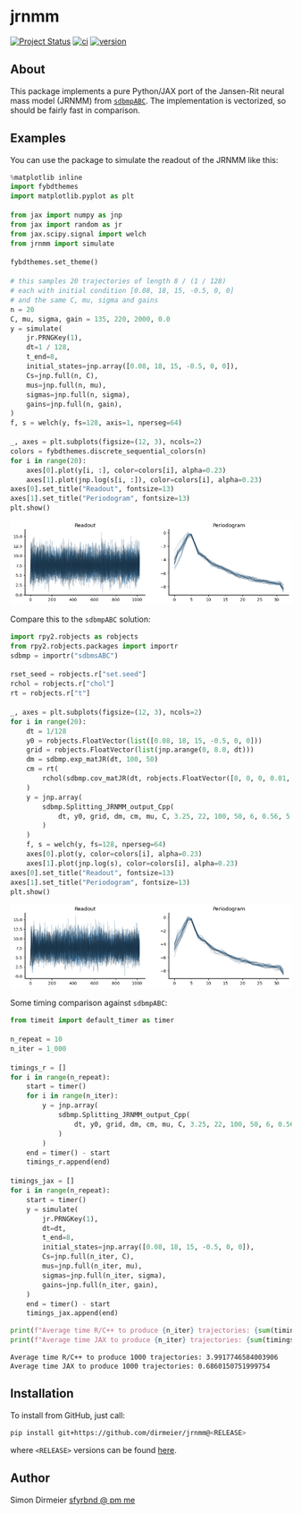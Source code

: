 # jrnmm

[![Project Status](http://www.repostatus.org/badges/latest/concept.svg)](http://www.repostatus.org/#concept)
[![ci](https://github.com/dirmeier/jrnmm/workflows/ci/badge.svg)](https://github.com/dirmeier/jrnmm/actions?query=workflow%3Aci)
[![version](https://img.shields.io/pypi/v/jrnmm.svg?colorB=black&style=flat)](https://pypi.org/project/sbijax/)

## About

This package implements a pure Python/JAX port of the Jansen-Rit neural mass model (JRNMM) from [`sdbmpABC`](https://github.com/massimilianotamborrino/sdbmpABC). The implementation is vectorized, so should be fairly fast in comparison.

## Examples

You can use the package to simulate the readout of the JRNMM like this:


```python
%matplotlib inline
import fybdthemes
import matplotlib.pyplot as plt

from jax import numpy as jnp
from jax import random as jr
from jax.scipy.signal import welch
from jrnmm import simulate

fybdthemes.set_theme()

# this samples 20 trajectories of length 8 / (1 / 128)
# each with initial condition [0.08, 18, 15, -0.5, 0, 0]
# and the same C, mu, sigma and gains
n = 20
C, mu, sigma, gain = 135, 220, 2000, 0.0
y = simulate(
    jr.PRNGKey(1),
    dt=1 / 128,
    t_end=8,
    initial_states=jnp.array([0.08, 18, 15, -0.5, 0, 0]),
    Cs=jnp.full(n, C),
    mus=jnp.full(n, mu),
    sigmas=jnp.full(n, sigma),
    gains=jnp.full(n, gain),
)
f, s = welch(y, fs=128, axis=1, nperseg=64)

_, axes = plt.subplots(figsize=(12, 3), ncols=2)
colors = fybdthemes.discrete_sequential_colors(n)
for i in range(20):
    axes[0].plot(y[i, :], color=colors[i], alpha=0.23)
    axes[1].plot(jnp.log(s[i, :]), color=colors[i], alpha=0.23)
axes[0].set_title("Readout", fontsize=13)
axes[1].set_title("Periodogram", fontsize=13)
plt.show()
```



![png](README_files/README_3_0.png)



Compare this to the `sdbmpABC` solution:


```python
import rpy2.robjects as robjects
from rpy2.robjects.packages import importr
sdbmp = importr("sdbmsABC")

rset_seed = robjects.r["set.seed"]
rchol = robjects.r["chol"]
rt = robjects.r["t"]

_, axes = plt.subplots(figsize=(12, 3), ncols=2)
for i in range(20):
    dt = 1/128
    y0 = robjects.FloatVector(list([0.08, 18, 15, -0.5, 0, 0]))
    grid = robjects.FloatVector(list(jnp.arange(0, 8.0, dt)))
    dm = sdbmp.exp_matJR(dt, 100, 50)
    cm = rt(
        rchol(sdbmp.cov_matJR(dt, robjects.FloatVector([0, 0, 0, 0.01, sigma, 1.0]), 100, 50))
    )
    y = jnp.array(
        sdbmp.Splitting_JRNMM_output_Cpp(
            dt, y0, grid, dm, cm, mu, C, 3.25, 22, 100, 50, 6, 0.56, 5.0
        )
    )
    f, s = welch(y, fs=128, nperseg=64)
    axes[0].plot(y, color=colors[i], alpha=0.23)
    axes[1].plot(jnp.log(s), color=colors[i], alpha=0.23)
axes[0].set_title("Readout", fontsize=13)
axes[1].set_title("Periodogram", fontsize=13)
plt.show()
```



![png](README_files/README_5_0.png)



Some timing comparison against `sdbmpABC`:


```python
from timeit import default_timer as timer

n_repeat = 10
n_iter = 1_000

timings_r = []
for i in range(n_repeat):
    start = timer()
    for i in range(n_iter):
        y = jnp.array(
            sdbmp.Splitting_JRNMM_output_Cpp(
                dt, y0, grid, dm, cm, mu, C, 3.25, 22, 100, 50, 6, 0.56, 5.0
            )
        )
    end = timer() - start
    timings_r.append(end)

timings_jax = []
for i in range(n_repeat):
    start = timer()
    y = simulate(
        jr.PRNGKey(1),
        dt=dt,
        t_end=8,
        initial_states=jnp.array([0.08, 18, 15, -0.5, 0, 0]),
        Cs=jnp.full(n_iter, C),
        mus=jnp.full(n_iter, mu),
        sigmas=jnp.full(n_iter, sigma),
        gains=jnp.full(n_iter, gain),
    )
    end = timer() - start
    timings_jax.append(end)
```


```python
print(f"Average time R/C++ to produce {n_iter} trajectories: {sum(timings_r) / n_repeat}")
print(f"Average time JAX to produce {n_iter} trajectories: {sum(timings_jax) / n_repeat}")
```

    Average time R/C++ to produce 1000 trajectories: 3.9917746584003906
    Average time JAX to produce 1000 trajectories: 0.6860150751999754


## Installation

To install from GitHub, just call:

```bash
pip install git+https://github.com/dirmeier/jrnmm@<RELEASE>
```

where `<RELEASE>` versions can be found [here](https://github.com/dirmeier/jrnmm/releases).

## Author

Simon Dirmeier <a href="mailto:sfyrbnd @ pm me">sfyrbnd @ pm me</a>
